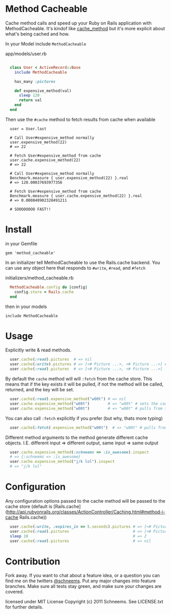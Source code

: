 

Method Cacheable
============

Cache method calls and speed up your Ruby on Rails application with MethodCacheable. It's kindof like [ cache_method](https://github.com/seamusabshere/cache_method?utm_source=rubyweekly&utm_medium=email) but it's more explicit about what's being cached and how.


In your Model include `MethodCacheable`

app/models/user.rb

```ruby

  class User < ActiveRecord::Base
    include MethodCacheable

    has_many :pictures

    def expensive_method(val)
      sleep 120
      return val
    end
  end

```

Then use the `#cache` method to fetch results from cache when available

```
  user = User.last

  # Call User#expensive_method normally
  user.expensive_method(22)
  # => 22

  # Fetch User#expensive_method from cache
  user.cache.expensive_method(22)
  # => 22

  # Call User#expensive_method normally
  Benchmark.measure { user.expensive_method(22) }.real
  # => 120.00037693977356

  # Fetch User#expensive_method from cache
  Benchmark.measure { user.cache.expensive_method(22) }.real
  # => 0.000840902328491211

  # SOOOOOOOO FAST!!
```


Install
=======
in your Gemfile

    gem 'method_cacheable'

In an initializer tell MethodCacheable to use the Rails.cache backend. You can use any object here that responds to `#write`, `#read`, and `#fetch`

initializers/method_cacheable.rb

```ruby
  MethodCacheable.config do |config|
    config.store = Rails.cache
  end
```

then in your models

    include MethodCacheable


Usage
========

Explicitly write & read methods.

``` ruby
  user.cache(:read).pictures  # => nil
  user.cache(:write).pictures # => [<# Picture ...>, <# Picture ...>] # refreshes the cache
  user.cache(:read).pictures  # => [<# Picture ...>, <# Picture ...>]
```

By default the `cache` method will will `:fetch` from the cache store. This means that if the key exists it will be pulled, if not the method will be called, returned, and the key will be set.

``` ruby
  user.cache(:read).expensive_method("w00t") # => nil
  user.cache.expensive_method("w00t")        # => "w00t" # sets the cache via :fetch
  user.cache.expensive_method("w00t")        # => "w00t" # pulls from the cache
```

You can also call `:fetch` explicitly if you prefer (but why, thats more typing)

``` ruby
  user.cache(:fetch).expensive_method("w00t")  # => "w00t" # pulls from the cache
```

Different method arguments to the method generate different cache objects. I.E. different input => different output, same input => same output

``` ruby
  user.cache.expensive_method(:schneems => :is_awesome).inspect
  # => {:schneems => :is_awesome}
  user.cache.expensive_method("j/k lol").inspect
  # => "j/k lol"
```

Configuration
=============

Any configuration options passed to the cache method will be passed to the cache store (default is [Rails.cache](http://api.rubyonrails.org/classes/ActionController/Caching.html#method-i-cache Rails.cache))

``` ruby
  user.cache(:write, :expires_in => 5.seconds).pictures # => [<# Picture ...>, #... ]
  user.cache(:read).pictures                            # => [<# Picture ...>, #... ]
  sleep 10                                              # => 2
  user.cache(:read).pictures                            # => nil
```


Contribution
============

Fork away. If you want to chat about a feature idea, or a question you can find me on the twitters [@schneems](http://twitter.com/schneems).  Put any major changes into feature branches. Make sure all tests stay green, and make sure your changes are covered.


licensed under MIT License
Copyright (c) 2011 Schneems. See LICENSE.txt for
further details.


